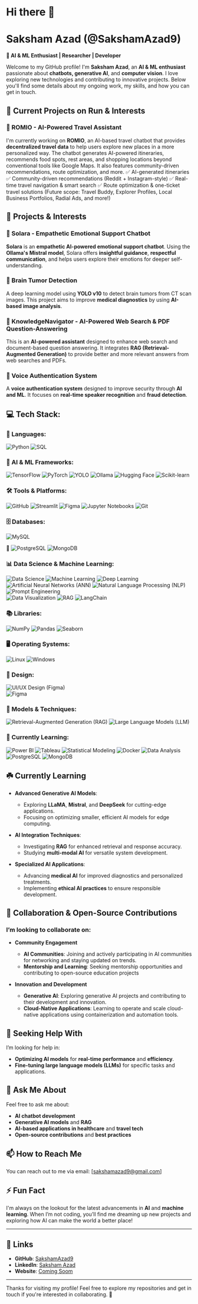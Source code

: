 # Hi there 👋



# Saksham Azad (@SakshamAzad9)
**🚀 AI & ML Enthusiast | Researcher | Developer** 

Welcome to my GitHub profile! I'm **Saksham Azad**, an **AI & ML enthusiast** passionate about **chatbots, generative AI**, and **computer vision**. I love exploring new technologies and contributing to innovative projects. Below you'll find some details about my ongoing work, my skills, and how you can get in touch.

## 🚀 Current Projects on Run & Interests

### **🔹 ROMIO - AI-Powered Travel Assistant**
I'm currently working on **ROMIO**, an AI-based travel chatbot that provides **decentralized travel data** to help users explore new places in a more personalized way. The chatbot generates AI-powered itineraries, recommends food spots, rest areas, and shopping locations beyond conventional tools like Google Maps. It also features community-driven recommendations, route optimization, and more.
✅ AI-generated itineraries
✅ Community-driven recommendations (Reddit + Instagram-style)
✅ Real-time travel navigation & smart search
✅ Route optimization & one-ticket travel solutions (Future scope: Travel Buddy, Explorer Profiles, Local Business Portfolios, Radial Ads, and more!)

## 🚀 Projects & Interests

### **🔹 Solara - Empathetic Emotional Support Chatbot**
**Solara** is an **empathetic AI-powered emotional support chatbot**. Using the **Ollama's Mistral model**, Solara offers **insightful guidance**, **respectful communication**, and helps users explore their emotions for deeper self-understanding.

### **🔹 Brain Tumor Detection**
A deep learning model using **YOLO v10** to detect brain tumors from CT scan images. This project aims to improve **medical diagnostics** by using **AI-based image analysis**.

### **🔹 KnowledgeNavigator - AI-Powered Web Search & PDF Question-Answering**
This is an **AI-powered assistant** designed to enhance web search and document-based question answering. It integrates **RAG (Retrieval-Augmented Generation)** to provide better and more relevant answers from web searches and PDFs.

### **🔹 Voice Authentication System**
A **voice authentication system** designed to improve security through **AI and ML**. It focuses on **real-time speaker recognition** and **fraud detection**.


## 💻 Tech Stack:

### 🚀 Languages:
![Python](https://img.shields.io/badge/Python-%2314354C.svg?style=for-the-badge&logo=python&logoColor=white) ![SQL](https://img.shields.io/badge/SQL-%2300758F.svg?style=for-the-badge&logo=sqlite&logoColor=white)  

### 🤖 AI & ML Frameworks:
![TensorFlow](https://img.shields.io/badge/TensorFlow-%23FF6F00.svg?style=for-the-badge&logo=tensorflow&logoColor=white) ![PyTorch](https://img.shields.io/badge/PyTorch-%23EE4C2C.svg?style=for-the-badge&logo=pytorch&logoColor=white) ![YOLO](https://img.shields.io/badge/YOLO-%23000000.svg?style=for-the-badge&logo=yolo&logoColor=white) ![Ollama](https://img.shields.io/badge/Ollama-%23007ACC.svg?style=for-the-badge&logo=ollama&logoColor=white) ![Hugging Face](https://img.shields.io/badge/Hugging%20Face-%23FFDA54.svg?style=for-the-badge&logo=huggingface&logoColor=black) ![Scikit-learn](https://img.shields.io/badge/Scikit--learn-%23F7931E.svg?style=for-the-badge&logo=scikit-learn&logoColor=white)  

### 🛠️ Tools & Platforms:
![GitHub](https://img.shields.io/badge/GitHub-%23181717.svg?style=for-the-badge&logo=github&logoColor=white) ![Streamlit](https://img.shields.io/badge/Streamlit-%23FF4B4B.svg?style=for-the-badge&logo=streamlit&logoColor=white) ![Figma](https://img.shields.io/badge/Figma-%23F24E1E.svg?style=for-the-badge&logo=figma&logoColor=white)  ![Jupyter Notebooks](https://img.shields.io/badge/Jupyter-%23F37626.svg?style=for-the-badge&logo=jupyter&logoColor=white) ![Git](https://img.shields.io/badge/Git-%23F05032.svg?style=for-the-badge&logo=git&logoColor=white)  

### 🗄️ Databases:
![MySQL](https://img.shields.io/badge/MySQL-%234479A1.svg?style=for-the-badge&logo=mysql&logoColor=white) 

🌱
![PostgreSQL](https://img.shields.io/badge/PostgreSQL-%23336791.svg?style=for-the-badge&logo=postgresql&logoColor=white) ![MongoDB](https://img.shields.io/badge/MongoDB-%2347A248.svg?style=for-the-badge&logo=mongodb&logoColor=white)  

### 📊 Data Science & Machine Learning:
![Data Science](https://img.shields.io/badge/Data%20Science-%23323330.svg?style=for-the-badge&logo=databricks&logoColor=white) ![Machine Learning](https://img.shields.io/badge/Machine%20Learning-%23FF6F00.svg?style=for-the-badge&logo=ml&logoColor=white) ![Deep Learning](https://img.shields.io/badge/Deep%20Learning-%23EE4C2C.svg?style=for-the-badge&logo=deep-learning&logoColor=white)  
![Artificial Neural Networks (ANN)](https://img.shields.io/badge/ANN-%230A0A0A.svg?style=for-the-badge&logo=neural-network&logoColor=white) ![Natural Language Processing (NLP)](https://img.shields.io/badge/NLP-%23F7931E.svg?style=for-the-badge&logo=nlp&logoColor=white) ![Prompt Engineering](https://img.shields.io/badge/Prompt%20Engineering-%23007ACC.svg?style=for-the-badge&logo=prompt&logoColor=white)  
![Data Visualization](https://img.shields.io/badge/Data%20Visualization-%23150458.svg?style=for-the-badge&logo=tableau&logoColor=white) ![RAG](https://img.shields.io/badge/RAG-%230A0A0A.svg?style=for-the-badge&logo=rag&logoColor=white) ![LangChain](https://img.shields.io/badge/LangChain-%23007ACC.svg?style=for-the-badge&logo=langchain&logoColor=white)  

### 📚 Libraries:
![NumPy](https://img.shields.io/badge/NumPy-%23013243.svg?style=for-the-badge&logo=numpy&logoColor=white) ![Pandas](https://img.shields.io/badge/Pandas-%23150458.svg?style=for-the-badge&logo=pandas&logoColor=white) ![Seaborn](https://img.shields.io/badge/Seaborn-%230A0A0A.svg?style=for-the-badge&logo=seaborn&logoColor=white)  

### 🖥️ Operating Systems:
![Linux](https://img.shields.io/badge/Linux-%23FCC624.svg?style=for-the-badge&logo=linux&logoColor=black) ![Windows](https://img.shields.io/badge/Windows-%230078D6.svg?style=for-the-badge&logo=windows&logoColor=white)  

### 🎨 Design:
![UI/UX Design (Figma)](https://img.shields.io/badge/UI%2FUX%20Design-%23F24E1E.svg?style=for-the-badge&logo=figma&logoColor=white)  
![Figma](https://img.shields.io/badge/Figma-%23B7240C.svg?style=for-the-badge&logo=figma&logoColor=white)  

### 🔬 Models & Techniques:
![Retrieval-Augmented Generation (RAG)](https://img.shields.io/badge/RAG-%230A0A0A.svg?style=for-the-badge&logo=rag&logoColor=white) ![Large Language Models (LLM)](https://img.shields.io/badge/LLM-%23007ACC.svg?style=for-the-badge&logo=llm&logoColor=white)  

### 🌱 Currently Learning:
![Power BI](https://img.shields.io/badge/Power%20BI-%23F2C811.svg?style=for-the-badge&logo=powerbi&logoColor=black) ![Tableau](https://img.shields.io/badge/Tableau-%23E97627.svg?style=for-the-badge&logo=tableau&logoColor=white) ![Statistical Modeling](https://img.shields.io/badge/Statistical%20Modeling-%230C55A5.svg?style=for-the-badge&logo=scipy&logoColor=white) ![Docker](https://img.shields.io/badge/Docker-%23009688.svg?style=for-the-badge&logo=docker&logoColor=white)
![Data Analysis](https://img.shields.io/badge/Data%20Analysis-%23013243.svg?style=for-the-badge&logo=pandas&logoColor=white) ![PostgreSQL](https://img.shields.io/badge/PostgreSQL-%23336791.svg?style=for-the-badge&logo=postgresql&logoColor=white) ![MongoDB](https://img.shields.io/badge/MongoDB-%2347A248.svg?style=for-the-badge&logo=mongodb&logoColor=white)  


## ☘️ Currently Learning

- **Advanced Generative AI Models**:
  - Exploring **LLaMA**, **Mistral**, and **DeepSeek** for cutting-edge applications.
  - Focusing on optimizing smaller, efficient AI models for edge computing.

- **AI Integration Techniques**:
  - Investigating **RAG** for enhanced retrieval and response accuracy.
  - Studying **multi-modal AI** for versatile system development.

- **Specialized AI Applications**:
  - Advancing **medical AI** for improved diagnostics and personalized treatments.
  - Implementing **ethical AI practices** to ensure responsible development.

## 👯 Collaboration & Open-Source Contributions

### I’m looking to collaborate on:
- **Community Engagement**
  - **AI Communities**: Joining and actively participating in AI communities for networking and staying updated on trends.
  - **Mentorship and Learning**: Seeking mentorship opportunities and contributing to open-source education projects

- **Innovation and Development**
  - **Generative AI**: Exploring generative AI projects and contributing to their development and innovation.
  - **Cloud-Native Applications**: Learning to operate and scale cloud-native applications using containerization and automation tools.

## 🤔 Seeking Help With

I’m looking for help in:
- **Optimizing AI models** for **real-time performance** and **efficiency**.
- **Fine-tuning large language models (LLMs)** for specific tasks and applications.

## 💬 Ask Me About

Feel free to ask me about:
- **AI chatbot development**
- **Generative AI models** and **RAG**
- **AI-based applications in healthcare** and **travel tech**
- **Open-source contributions** and **best practices**

## 📫 How to Reach Me

You can reach out to me via email: [sakshamazad9@gmail.com]

## ⚡ Fun Fact

I'm always on the lookout for the latest advancements in **AI** and **machine learning**. When I’m not coding, you’ll find me dreaming up new projects and exploring how AI can make the world a better place!

---

## 🔗 Links

- **GitHub**: [SakshamAzad9](https://github.com/SakshamAzad9)
- **LinkedIn**: [Saksham Azad](https://www.linkedin.com/in/saksham-azad-38913a22a/)
- **Website**: [Coming Soom](incomming_Soon)

---

Thanks for visiting my profile! Feel free to explore my repositories and get in touch if you're interested in collaborating. 🚀
